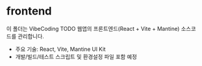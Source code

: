 # frontend

이 폴더는 VibeCoding TODO 웹앱의 프론트엔드(React + Vite + Mantine) 소스코드를 관리합니다.

- 주요 기술: React, Vite, Mantine UI Kit
- 개발/빌드/테스트 스크립트 및 환경설정 파일 포함 예정
